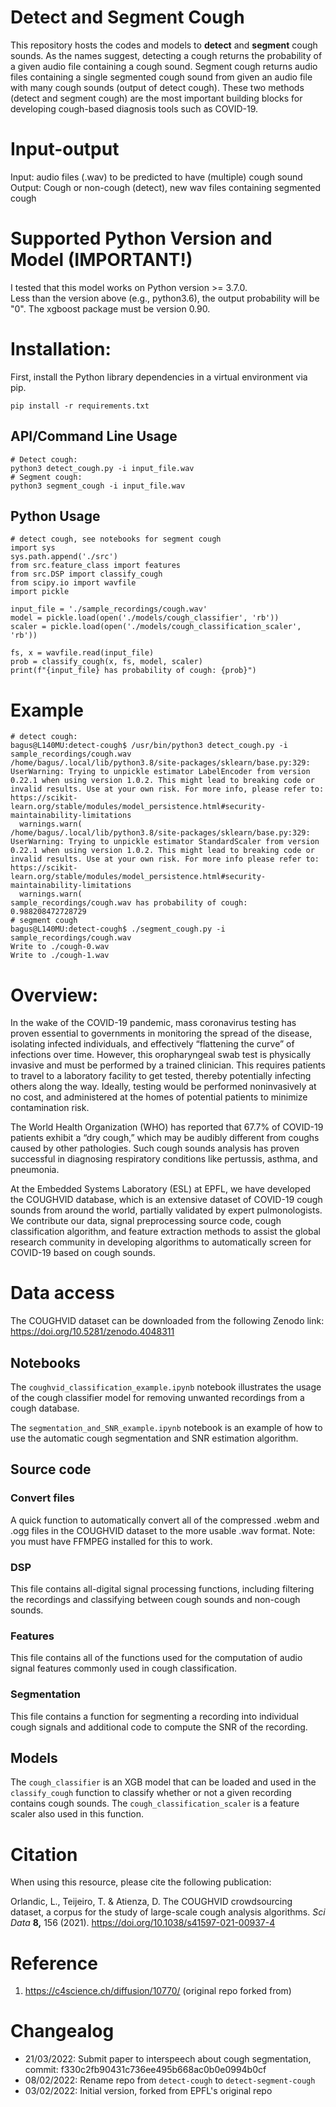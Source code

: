 
# Detect and Segment Cough
This repository hosts the codes and models to **detect** and **segment** cough sounds. As the names suggest, detecting a cough returns the probability of a given audio file containing a cough sound. Segment cough returns audio files containing a single segmented cough sound from given an audio file with many cough sounds (output of detect cough). These two methods (detect and segment cough) are the most important building blocks for developing cough-based diagnosis tools such as COVID-19. 


# Input-output 
Input: audio files (.wav) to be predicted to have (multiple) cough sound  
Output: Cough or non-cough (detect), new wav files containing segmented cough

# **Supported Python Version and Model** (IMPORTANT!)
I tested that this model works on Python version >= 3.7.0.  
Less than the version above (e.g., python3.6), the output probability will be "0". The xgboost package must be version 0.90.

# Installation: 

First, install the Python library dependencies in a virtual environment via pip.

```
pip install -r requirements.txt
```

## API/Command Line Usage 
  
```
# Detect cough:
python3 detect_cough.py -i input_file.wav
# Segment cough: 
python3 segment_cough -i input_file.wav
```
 
## Python Usage
``` 
# detect cough, see notebooks for segment cough
import sys
sys.path.append('./src')
from src.feature_class import features
from src.DSP import classify_cough
from scipy.io import wavfile
import pickle

input_file = './sample_recordings/cough.wav'
model = pickle.load(open('./models/cough_classifier', 'rb'))
scaler = pickle.load(open('./models/cough_classification_scaler', 'rb'))

fs, x = wavfile.read(input_file)
prob = classify_cough(x, fs, model, scaler)
print(f"{input_file} has probability of cough: {prob}")
```
# Example
```
# detect cough:
bagus@L140MU:detect-cough$ /usr/bin/python3 detect_cough.py -i sample_recordings/cough.wav
/home/bagus/.local/lib/python3.8/site-packages/sklearn/base.py:329: UserWarning: Trying to unpickle estimator LabelEncoder from version 0.22.1 when using version 1.0.2. This might lead to breaking code or invalid results. Use at your own risk. For more info, please refer to:
https://scikit-learn.org/stable/modules/model_persistence.html#security-maintainability-limitations
  warnings.warn(
/home/bagus/.local/lib/python3.8/site-packages/sklearn/base.py:329: UserWarning: Trying to unpickle estimator StandardScaler from version 0.22.1 when using version 1.0.2. This might lead to breaking code or invalid results. Use at your own risk. For more info please refer to:
https://scikit-learn.org/stable/modules/model_persistence.html#security-maintainability-limitations
  warnings.warn(
sample_recordings/cough.wav has probability of cough: 0.988208472728729
# segment cough
bagus@L140MU:detect-cough$ ./segment_cough.py -i sample_recordings/cough.wav
Write to ./cough-0.wav
Write to ./cough-1.wav
```

# Overview: 

In the wake of the COVID-19 pandemic, mass coronavirus testing has proven essential to governments in monitoring the spread of the disease, isolating infected individuals, and effectively “flattening the curve” of infections over time. However, this oropharyngeal swab test is physically invasive and must be performed by a trained clinician. This requires patients to travel to a laboratory facility to get tested, thereby potentially infecting others along the way. Ideally, testing would be performed noninvasively at no cost, and administered at the homes of potential patients to minimize contamination risk.

The World Health Organization (WHO) has reported that 67.7% of COVID-19 patients exhibit a “dry cough,” which may be audibly different from coughs caused by other pathologies. Such cough sounds analysis has proven successful in diagnosing respiratory conditions like pertussis, asthma, and pneumonia.

At the Embedded Systems Laboratory (ESL) at EPFL, we have developed the COUGHVID database, which is an extensive dataset of COVID-19 cough sounds from around the world, partially validated by expert pulmonologists. We contribute our data, signal preprocessing source code, cough classification algorithm, and feature extraction methods to assist the global research community in developing algorithms to automatically screen for COVID-19 based on cough sounds.

# Data access

The COUGHVID dataset can be downloaded from the following Zenodo link: https://doi.org/10.5281/zenodo.4048311

## Notebooks
The `coughvid_classification_example.ipynb` notebook illustrates the usage of the cough classifier model for removing unwanted recordings from a cough database.

The `segmentation_and_SNR_example.ipynb` notebook is an example of how to use the automatic cough segmentation and SNR estimation algorithm.

## Source code

### Convert files

A quick function to automatically convert all of the compressed .webm and .ogg files in the COUGHVID dataset to the more usable .wav format. Note: you must have FFMPEG installed for this to work. 

### DSP

This file contains all-digital signal processing functions, including filtering the recordings and classifying between cough sounds and non-cough sounds.

### Features

This file contains all of the functions used for the computation of audio signal features commonly used in cough classification.

### Segmentation

This file contains a function for segmenting a recording into individual cough signals and additional code to compute the SNR of the recording.

## Models

The  `cough_classifier` is an XGB model that can be loaded and used in the `classify_cough` function to classify whether or not a given recording contains cough sounds. The `cough_classification_scaler` is a feature scaler also used in this function.


# Citation 

When using this resource, please cite the following publication: 

Orlandic, L., Teijeiro, T. & Atienza, D. The COUGHVID crowdsourcing dataset, a corpus for the study of large-scale cough analysis algorithms. *Sci Data* **8,** 156 (2021). https://doi.org/10.1038/s41597-021-00937-4

# Reference  
1. https://c4science.ch/diffusion/10770/  (original repo forked from)

# Changealog  
- 21/03/2022: Submit paper to interspeech about cough segmentation, commit: f330c2fb90431c736ee495b668ac0b0e0994b0cf  
- 08/02/2022: Rename repo from `detect-cough` to `detect-segment-cough`
- 03/02/2022: Initial version, forked from EPFL's original repo
